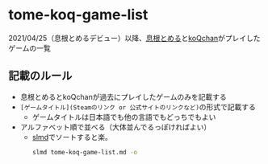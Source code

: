 # tome-koq-game-list

2021/04/25（息根とめるデビュー）以降、[息根とめる](https://www.twitch.tv/tomeru1)と[koQchan](https://www.twitch.tv/koqchan)がプレイしたゲームの一覧

## 記載のルール

* 息根とめるとkoQchanが過去にプレイしたゲームのみを記載する
* `[ゲームタイトル](Steamのリンク or 公式サイトのリンクなど)`の形式で記載する
  * ゲームタイトルは日本語でも他の言語でもどっちでもよい
* アルファベット順で並べる（大体並んでるっぽければよい）
  * [slmd](https://github.com/lqez/slmd)でソートすると楽。
    ```bash
    slmd tome-koq-game-list.md -o
    ```
